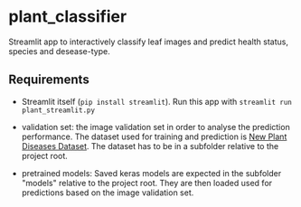 # plant_classifier
Streamlit app to interactively classify leaf images and predict health status, species and desease-type.

## Requirements 

- Streamlit itself (`pip install streamlit`). Run this app with `streamlit run plant_streamlit.py`

- validation set: the image validation set in order to analyse the prediction performance. The dataset used for training and prediction is [New Plant Diseases Dataset](https://www.kaggle.com/datasets/vipoooool/new-plant-diseases-dataset). The dataset has to be in a subfolder relative to the project root.

- pretrained models: Saved keras models are expected in the subfolder "models" relative to the project root. They are then loaded used for predictions based on the image validation set.
